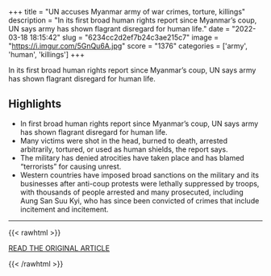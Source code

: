 +++
title = "UN accuses Myanmar army of war crimes, torture, killings"
description = "In its first broad human rights report since Myanmar’s coup, UN says army has shown flagrant disregard for human life."
date = "2022-03-18 18:15:42"
slug = "6234cc2d2ef7b24c3ae215c7"
image = "https://i.imgur.com/5GnQu6A.jpg"
score = "1376"
categories = ['army', 'human', 'killings']
+++

In its first broad human rights report since Myanmar’s coup, UN says army has shown flagrant disregard for human life.

## Highlights

- In first broad human rights report since Myanmar’s coup, UN says army has shown flagrant disregard for human life.
- Many victims were shot in the head, burned to death, arrested arbitrarily, tortured, or used as human shields, the report says.
- The military has denied atrocities have taken place and has blamed “terrorists” for causing unrest.
- Western countries have imposed broad sanctions on the military and its businesses after anti-coup protests were lethally suppressed by troops, with thousands of people arrested and many prosecuted, including Aung San Suu Kyi, who has since been convicted of crimes that include incitement and incitement.

---

{{< rawhtml >}}
  <p class="article-category">
    <a target="_blank" href="https://www.aljazeera.com/news/2022/3/15/myanmar-army-engaged-in-torture-killings-war-crimes-un-says">READ THE ORIGINAL ARTICLE</a>
  </p>
{{< /rawhtml >}}
